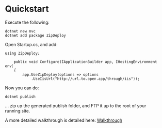 <h1>Quickstart</h1>

Execute the following:

    dotnet new mvc
    dotnet add package ZipDeploy

Open Startup.cs, and add:

    using ZipDeploy;

        public void Configure(IApplicationBuilder app, IHostingEnvironment env)
        {
            app.UseZipDeploy(options => options
                .UseIisUrl("http://url.to.open.app/through/iis"));

Now you can do:

    dotnet publish

... zip up the generated publish folder, and FTP it up to the root of your running site.

A more detailed walkthrough is detailed here:  <a href="walkthrough.html">Walkthrough</a>
